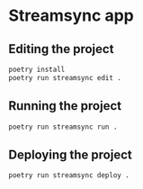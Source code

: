 # Streamsync app

## Editing the project

```bash
poetry install
poetry run streamsync edit .
```

## Running the project

```bash
poetry run streamsync run .
```

## Deploying the project

```bash
poetry run streamsync deploy .
```


